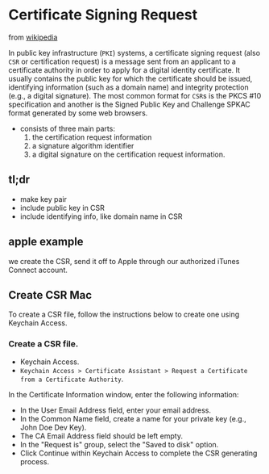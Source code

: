 # Certificate Signing Request

from [wikipedia](https://en.wikipedia.org/wiki/Certificate_signing_request)

In public key infrastructure (`PKI`) systems, a certificate signing request
(also `CSR` or certification request) is a message sent from an applicant to a
certificate authority in order to apply for a digital identity certificate. It
usually contains the public key for which the certificate should be issued,
identifying information (such as a domain name) and integrity protection
(e.g., a digital signature). The most common format for `CSR`s is the PKCS #10
specification and another is the Signed Public Key and Challenge SPKAC format
generated by some web browsers.

* consists of three main parts:
  1. the certification request information
  1. a signature algorithm identifier
  1. a digital signature on the certification request information.

## tl;dr
- make key pair
- include public key in CSR
- include identifying info, like domain name in CSR

## apple example
we create the CSR, send it off to Apple through our authorized iTunes Connect account.


## Create CSR Mac
To create a CSR file, follow the instructions below to create one using Keychain Access.

### Create a CSR file.
* Keychain Access.
* `Keychain Access > Certificate Assistant > Request a Certificate from a Certificate Authority`.

In the Certificate Information window, enter the following information:

* In the User Email Address field, enter your email address.
* In the Common Name field, create a name for your private key (e.g., John Doe Dev Key).
* The CA Email Address field should be left empty.
* In the "Request is" group, select the "Saved to disk" option.
* Click Continue within Keychain Access to complete the CSR generating process.
